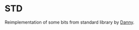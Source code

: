 # STD
Reimplementation of some bits from standard library by [Danny](https://github.com/robertoduarte).